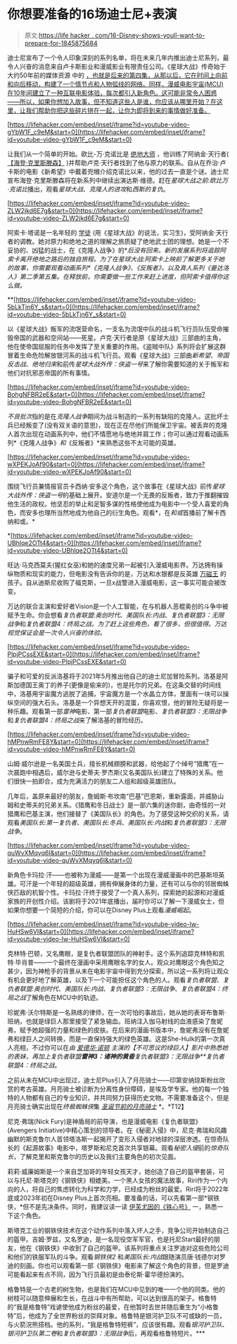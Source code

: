 # 你想要准备的16场迪士尼+表演

> 原文:[https://life hacker . com/16-Disney-shows-youll-want-to-prepare-for-1845875684](https://lifehacker.com/16-disney-shows-youll-want-to-prepare-for-1845875684)

迪士尼宣布了一个令人印象深刻的系列名单，将在未来几年内推出迪士尼系列，最令人兴奋的消息来自卢卡斯影业和漫威影业有限责任公司。《星球大战》传奇始于大约50年前的媒体资源 中的 [，也就是后来的第四集，从那以后，它在时间上向前和向后移动，构建了一个情节点和人物弧线的网络。同样，漫威电影宇宙(MCU)在10年间建立了一种互联电影体验，每次都引入新角色。这可能非常令人困惑——所以，如果你想加入故事，但不知道这些人是谁，你应该从哪里开始？在这里，让我们帮助你把这些碎片拼在一起，让你为即将到来的事情做好准备。](https://www.britannica.com/art/in-medias-res-literature) 

 [https://lifehacker.com/embed/inset/iframe?id=youtube-video-gYbW1F_c9eM&start=0](https://lifehacker.com/embed/inset/iframe?id=youtube-video-gYbW1F_c9eM&start=0) 

让我们从一个简单的开始。欧比-万·克诺比是 [绝地大师](https://starwars.fandom.com/wiki/Jedi_Master) ，他训练了阿纳金·天行者( [【海登·克里斯滕森】](https://www.imdb.com/name/nm0159789/?ref_=nv_sr_srsg_0) )并帮助卢克·天行者找到了他与原力的联系。自从在乔治·卢卡斯的电影《新希望》中戴着兜帽介绍克诺比以来，他的过去一直是个谜。迪士尼宣布海登·克里斯滕森将在新系列中继续出演达斯·维德。赶在*星球大战之前:欧比万·克诺比*播出，观看*星球大战*、*克隆人的进攻*和*西斯的复仇*。

 [https://lifehacker.com/embed/inset/iframe?id=youtube-video-ZLW2jkd6E7g&start=0](https://lifehacker.com/embed/inset/iframe?id=youtube-video-ZLW2jkd6E7g&start=0) 

阿索卡·塔诺是一名年轻的 [学徒](https://starwars.fandom.com/wiki/Padawan#:~:text=A%20Padawan%2C%20also%20known%20as,a%20Jedi%20Knight%20or%20Master) (用《星球大战》的说法，实习生)，受阿纳金·天行者的调教。她对原力和绝地之道的理解之旅质疑了绝地武士团的理想。她是一个不妥协的、凶猛的战士，在《克隆人战争》的**后没有回来。新的发展系列将追踪阿索卡离开绝地之路后的独自旅程。为了在*星球大战:阿索卡*上映前了解更多关于她的故事，你需要观看动画系列*《克隆人战争》*、*《反叛者》*，以及真人系列*《曼达洛人》*第二季第五集。在释放前，你需要做一些工作来赶上进度，但阿索卡值得你这么做。**

 **[https://lifehacker.com/embed/inset/iframe?id=youtube-video-5bLkTjn6Y_s&start=0](https://lifehacker.com/embed/inset/iframe?id=youtube-video-5bLkTjn6Y_s&start=0) 

以《星球大战》叛军的流氓营命名，一支名为流氓中队的战斗机飞行员队伍受命摧毁帝国的武器和空间站——死星。卢克·天行者是原《星球大战》三部曲的主角，他在使帝国屈服的任务中发挥了至关重要的作用。《盗贼中队》系列将会扩展这群冒着生命危险解放银河系的战斗机飞行员。观看《星球大战》三部曲*新希望*、*帝国反击战*、*绝地归来*和前传*星球大战外传：侠盗一号*来了解你需要知道的关于叛军和他们对抗邪恶帝国的所有事情。

 [https://lifehacker.com/embed/inset/iframe?id=youtube-video-BohgNFBR2eE&start=0](https://lifehacker.com/embed/inset/iframe?id=youtube-video-BohgNFBR2eE&start=0) 

*不良批次*指的是在*克隆人战争*期间为战斗制造的一系列有缺陷的克隆人。这批坏士兵已经叛变了(没有双关语的意思)，现在正在尽他们所能保卫宇宙。被丢弃的克隆人首次出现在动画系列中，他们不情愿地与绝地并肩工作；你可以通过观看动画系列*《克隆人战争》*和*《反叛者》*来熟悉这些不太可能的英雄。

 [https://lifehacker.com/embed/inset/iframe?id=youtube-video-wXPEKJoAf90&start=0](https://lifehacker.com/embed/inset/iframe?id=youtube-video-wXPEKJoAf90&start=0) 

围绕飞行员兼情报官员卡西纳·安多这个角色，这个故事在《星球大战》前传*星球大战外传：侠盗一号*的基础上展开。安道尔是一个无畏的反叛者，致力于推翻摧毁他生活的政权。他坚忍的举止和足智多谋的性格使他成为电影中一个受人喜爱的角色，而安多也理所当然地成为他自己的衍生角色。观看*，在*和或*首播前了解卡西纳和或。*

 *[https://lifehacker.com/embed/inset/iframe?id=youtube-video-UBhlqe2OTt4&start=0](https://lifehacker.com/embed/inset/iframe?id=youtube-video-UBhlqe2OTt4&start=0) 

旺达·马克西莫夫(猩红女巫)和她的速度兄弟一起被引入漫威电影界。万达拥有操纵物质和现实的能力，但电影没有告诉你的是，万达和水银都是反英雄 [万磁王](https://www.marvel.com/characters/magneto-max-eisenhardt) 的孩子。自从迪斯尼收购了福克斯，一旦x战警进入漫威电影，这一事实可能会被改变。

万达的联合主演和爱好者Vision是一个人工智能，在与机器人恶棍奥创的斗争中被赋予生命。你会想看*复仇者联盟:奥创时代*、*美国队长:内战*、*复仇者联盟3：无限战争*和*复仇者联盟4：终局之战。为了赶上这些角色，看了很多，但很值得。万达视觉保证会是一次令人兴奋的体验。*

 [https://lifehacker.com/embed/inset/iframe?id=youtube-video-PlpjPCssEXE&start=0](https://lifehacker.com/embed/inset/iframe?id=youtube-video-PlpjPCssEXE&start=0) 

骗子和可爱的反派洛基将于2021年5月推出他自己的迪士尼加冒险系列。洛基是阿斯加德国王奥丁的养子(更像是偷来的)，也是托尔的兄弟。在这条交替的时间线中，洛基用宇宙魔方逃脱了追捕，宇宙魔方是一个水晶立方体，里面有一块可以操纵空间的强大石头。洛基是一个异想天开的混蛋，你喜欢恨，他的冒险无疑将是一种乐趣。观看第一部*雷神*电影、第一部*复仇者联盟*电影、*复仇者联盟3：无限战争*和*复仇者联盟4：终局之战*来了解洛基的冒险经历。

 [https://lifehacker.com/embed/inset/iframe?id=youtube-video-hMPnwRmFE8Y&start=0](https://lifehacker.com/embed/inset/iframe?id=youtube-video-hMPnwRmFE8Y&start=0) 

山姆·威尔逊是一名美国士兵，擅长机械翅膀和武器，给他起了个绰号“猎鹰”在一次晨跑中相遇后，威尔逊与史蒂夫·罗杰斯(又名美国队长)建立了特殊的关系。他们很快一拍即合，成为充满活力的朋友二人组和超级英雄团队。

几年后，盖原来最好的朋友，詹姆斯·布坎南“巴基”巴恩斯，重新露面，并威胁山姆和史蒂夫的兄弟关系。《猎鹰和冬日战士》是一部六集的迷你剧，由奇怪的一对猎鹰和巴基主演，他们接替了《美国队长》的角色。为了感受这种交织的关系，请观看*美国队长:第一复仇者*、*美国队长:冬兵*、*美国队长:内战*和*复仇者联盟3：无限战争*。

 [https://lifehacker.com/embed/inset/iframe?id=youtube-video-quWvXMqyq6I&start=0](https://lifehacker.com/embed/inset/iframe?id=youtube-video-quWvXMqyq6I&start=0) 

新角色卡玛拉·汗——也被称为漫威——是第一个出现在漫威漫画中的巴基斯坦英雄。可汗是一个年轻的超级英雄，拥有伸展身体的力量，还有可以与你的邻居蜘蛛侠匹敌的机智个性。卡玛拉·汗终于接受了一个真人系列，探索她的起源和对漫威家族的开创性介绍。该剧将于2021年底播出，届时你可以了解一下漫威女士，但如果你想要一个简短的介绍，你可以在Disney Plus上观看*漫威崛起*。

 [https://lifehacker.com/embed/inset/iframe?id=youtube-video-lw-HuHSw6VI&start=0](https://lifehacker.com/embed/inset/iframe?id=youtube-video-lw-HuHSw6VI&start=0) 

克林特·巴顿，又名鹰眼，是复仇者联盟团队的神射手。这个系列追踪克林特和凯特·毕肖普——一个最终在漫画中采用鹰眼名字的女人。观众对鹰眼这个角色知之甚少，因为神枪手的背景从未在电影宇宙中得到充分探索，所以这一系列将让观众有机会更好地了解英雄，以及下一个可能担任这个角色的人。观看*复仇者联盟*、*复仇者联盟:奥创时代*、*美国队长:内战*、*复仇者联盟3：无限战争*、*复仇者联盟4：终局之战*了解角色在MCU中的轨迹。

珍妮弗·沃尔特斯是一名熟练的律师，在一次可怕的事故后，她从她的表哥布鲁斯·班纳，也就是绿巨人那里接受了紧急输血。班纳注入伽马射线的血液感染了詹妮弗，赋予她超强的力量和绿色的皮肤。在后来的漫画书版本中，詹妮弗没有在詹妮弗和绿巨人之间转换，而是一直保持强大的绿色英雄。这是She-Hulk的第一次真人亮相，不过你可以在*由 [爱德华·诺顿](https://www.imdb.com/name/nm0001570/) 主演的【不可思议的绿巨人】*影片中熟悉她的表妹，再加上*复仇者联盟**雷神3：诸神的黄昏**复仇者联盟3：无限战争**复仇者联盟4：终局之战*。

之前从未在MCU中出现过，迪士尼Plus引入了月亮骑士——印第安纳琼斯粉丝欣赏的考古英雄。月亮骑士被诊断为分离性身份障碍，是埃及学专家。他的每一个独特的人物都有自己的专业知识，并共同努力获得历史文物。不需要准备这个，但是月亮骑士确实出现在*终极蜘蛛侠*集 [*圣诞节前的月亮骑士*](https://www.imdb.com/title/tt6134948/) *。*T12】

尼克·弗瑞(Nick Fury)是神盾局的前导演，也是漫威电影《复仇者联盟》(Avengers Initiative)中精心策划的领导者。在《秘密入侵》中，尼克·弗瑞和风趣幽默的斯克鲁尔人首领塔洛斯一起揭开了变形入侵者对地球的深层渗透。在惊奇队长的《起源故事》电影中，塔罗斯和尼克首次共享银幕。观看*秘密入侵*前的*惊奇队长*，了解克里和斯克鲁尔的历史以及我们主要角色的初次见面。

莉莉·威廉姆斯是一个来自芝加哥的年轻女孩天才，她创造了自己的盔甲套装，可以与托尼·斯塔克的《钢铁侠》相媲美。一个黑人女孩的魔法故事，Riri作为一个内向的人，将自己的焦虑转化为科学和力学，已经成为粉丝的最爱。Riri将于2022年底或2023年初在Disney Plus上首次亮相。要准备的话，可以先看第一部*钢铁侠，*但不是先决条件。同时，我建议读一读 [伊芙尤因的《铁心号》](https://www.marvel.com/articles/comics/eve-ewing-reintroduces-riri-williams-in-ironheart-1) 一，熟悉一下这个角色。

斯塔克工业的钢铁侠技术在这个动作系列中落入坏人之手，竞争公司开始制造自己的盔甲。吉姆·罗兹，又名罗迪，是一名现役空军军官，也是托尼Start最好的朋友，他在《钢铁侠》中收到了自己的盔甲。该系列将重点关注罗迪对这些危险公司和他们的铁服军队的斗争。观看*钢铁侠2* 和*美国队长:内战*跟随演员唐·钱德尔对罗迪的刻画。你也可以观看第一部《钢铁侠》电影来了解这个角色的背景，但是罗迪可能看起来有点不同，因为飞行员最初是由泰伦斯·霍华德扮演的。

格鲁特是一个古老的树生物，也是我们在MCU中见到的唯一一个他的同类。他的树枝可以随意伸展和生长，在战斗中有所帮助，可以达到很高的架子。格鲁特的“我是格鲁特”戏谑使他成为粉丝的最爱，在他暂时去世并随后重生为“小格鲁特”后，他成为了全世界粉丝的崇拜对象。格鲁特是银河护卫队不可或缺的一员，与火箭浣熊搭档。他的系列，“我是格鲁特短裤”，应该很有趣。观看*银河护卫队*、*银河护卫队第二卷*和*复仇者联盟3：无限战争*后，再观看格鲁特短片。***